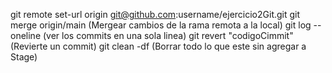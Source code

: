 git remote set-url origin git@github.com:username/ejercicio2Git.git
git merge origin/main (Mergear cambios de la rama remota a la local)
git log --oneline (ver los commits en una sola linea)
git revert "codigoCimmit" (Revierte un commit)
git clean -df (Borrar todo lo que este sin agregar a Stage)
